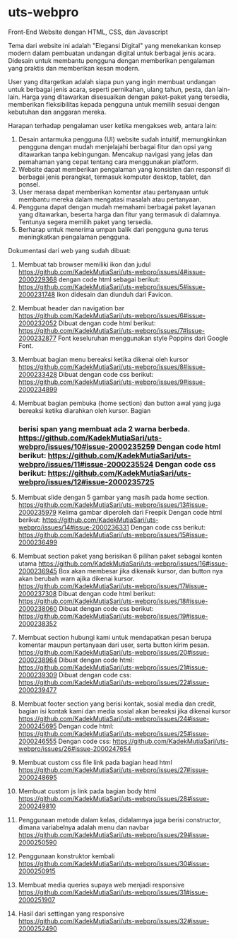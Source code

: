# uts-webpro
Front-End Website dengan HTML, CSS, dan Javascript

Tema dari website ini adalah "Elegansi Digital" yang menekankan konsep modern dalam pembuatan undangan digital untuk berbagai jenis acara. Didesain untuk membantu pengguna dengan memberikan pengalaman yang praktis dan memberikan kesan modern.

User yang ditargetkan adalah siapa pun yang ingin membuat undangan untuk berbagai jenis acara, seperti pernikahan, ulang tahun, pesta, dan lain-lain. Harga yang ditawarkan disesuaikan dengan paket-paket yang tersedia, memberikan fleksibilitas kepada pengguna untuk memilih sesuai dengan kebutuhan dan anggaran mereka.

Harapan terhadap pengalaman user ketika mengakses web, antara lain:
1. Desain antarmuka pengguna (UI) website sudah intuitif, memungkinkan pengguna dengan mudah menjelajahi berbagai fitur dan opsi yang ditawarkan tanpa kebingungan. Mencakup navigasi yang jelas dan pemahaman yang cepat tentang cara menggunakan platform.
2. Website dapat memberikan pengalaman yang konsisten dan responsif di berbagai jenis perangkat, termasuk komputer desktop, tablet, dan ponsel. 
3. User merasa dapat memberikan komentar atau pertanyaan untuk membantu mereka dalam mengatasi masalah atau pertanyaan. 
4. Pengguna dapat dengan mudah memahami berbagai paket layanan yang ditawarkan, beserta harga dan fitur yang termasuk di dalamnya. Tentunya segera memilih paket yang tersedia.
5. Berharap untuk menerima umpan balik dari pengguna guna terus meningkatkan pengalaman pengguna.

Dokumentasi dari web yang sudah dibuat:
1. Membuat tab browser memiliki ikon dan judul
   https://github.com/KadekMutiaSari/uts-webpro/issues/4#issue-2000229368
   dengan code html sebagai berikut: https://github.com/KadekMutiaSari/uts-webpro/issues/5#issue-2000231748
   Ikon didesain dan diunduh dari Favicon.


2. Membuat header dan navigation bar
   https://github.com/KadekMutiaSari/uts-webpro/issues/6#issue-2000232052
   Dibuat dengan code html berikut: https://github.com/KadekMutiaSari/uts-webpro/issues/7#issue-2000232877
   Font keseluruhan menggunakan style Poppins dari Google Font.

3. Membuat bagian menu bereaksi ketika dikenai oleh kursor
   https://github.com/KadekMutiaSari/uts-webpro/issues/8#issue-2000233428
   Dibuat dengan code css berikut: https://github.com/KadekMutiaSari/uts-webpro/issues/9#issue-2000234899
   

4. Membuat bagian pembuka (home section) dan button awal yang juga bereaksi ketika diarahkan oleh kursor. Bagian <h3> berisi span yang membuat ada 2 warna berbeda.
   https://github.com/KadekMutiaSari/uts-webpro/issues/10#issue-2000235259
   Dengan code html berikut: https://github.com/KadekMutiaSari/uts-webpro/issues/11#issue-2000235524
   Dengan code css berikut: https://github.com/KadekMutiaSari/uts-webpro/issues/12#issue-2000235725
 
5.	Membuat slide dengan 5 gambar yang masih pada home section.
   https://github.com/KadekMutiaSari/uts-webpro/issues/13#issue-2000235979
   Kelima gambar diperoleh dari Freepik
  	Dengan code html berikut: https://github.com/KadekMutiaSari/uts-webpro/issues/14#issue-2000236331
  	Dengan code css berikut: https://github.com/KadekMutiaSari/uts-webpro/issues/15#issue-2000236499

6.	Membuat section paket yang berisikan 6 pilihan paket sebagai konten utama
   https://github.com/KadekMutiaSari/uts-webpro/issues/16#issue-2000236945
   Box akan membesar jika dikenaik kursor, dan button nya akan berubah warn ajika dikenai kursor.
  	https://github.com/KadekMutiaSari/uts-webpro/issues/17#issue-2000237308
  	Dibuat dengan code html berikut: https://github.com/KadekMutiaSari/uts-webpro/issues/18#issue-2000238060
  	Dibuat dengan code css berikut: https://github.com/KadekMutiaSari/uts-webpro/issues/19#issue-2000238352

7.	Membuat section hubungi kami untuk mendapatkan pesan berupa komentar maupun pertanyaan dari user, serta button kirim pesan.
   https://github.com/KadekMutiaSari/uts-webpro/issues/20#issue-2000238964
   Dibuat dengan code html: https://github.com/KadekMutiaSari/uts-webpro/issues/21#issue-2000239309
  	Dibuat dengan code css: https://github.com/KadekMutiaSari/uts-webpro/issues/22#issue-2000239477
 	 	 
8. Membuat footer section yang berisi kontak, sosial media dan credit, bagian isi kontak kami dan media sosial akan bereaksi jika dikenai kursor
   https://github.com/KadekMutiaSari/uts-webpro/issues/24#issue-2000245695
   Dengan code html: https://github.com/KadekMutiaSari/uts-webpro/issues/25#issue-2000246555
  	Dengan code css: https://github.com/KadekMutiaSari/uts-webpro/issues/26#issue-2000247654
  

9.	Membuat custom css file link pada bagian head html
    https://github.com/KadekMutiaSari/uts-webpro/issues/27#issue-2000248695
 

10.	Membuat custom js link pada bagian body html
    https://github.com/KadekMutiaSari/uts-webpro/issues/28#issue-2000249810
 

11.	Penggunaan metode dalam kelas, didalamnya juga berisi constructor, dimana variabelnya adalah menu dan navbar
    https://github.com/KadekMutiaSari/uts-webpro/issues/29#issue-2000250590

12.	Penggunaan konstruktor kembali
    https://github.com/KadekMutiaSari/uts-webpro/issues/30#issue-2000250915

13.	Membuat media queries supaya web menjadi responsive
    https://github.com/KadekMutiaSari/uts-webpro/issues/31#issue-2000251907
 	 

14.	Hasil dari settingan yang responsive
    https://github.com/KadekMutiaSari/uts-webpro/issues/32#issue-2000252490
 	 	 	 


